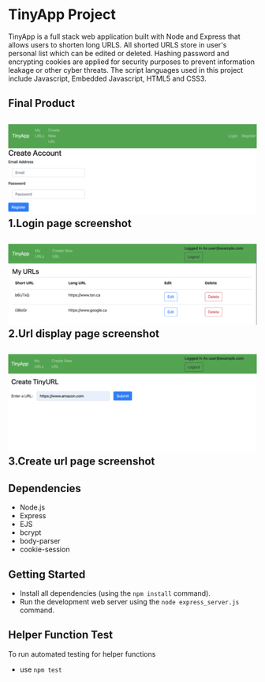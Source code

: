 # TinyApp Project

TinyApp is a full stack web application built with Node and Express that allows users to shorten long URLS. All shorted URLS store in user's personal list which can be edited or deleted. Hashing password and encrypting cookies are applied for security purposes to prevent information leakage or other cyber threats. The script languages used in this project include Javascript, Embedded Javascript, HTML5 and CSS3.

## Final Product 

!["screenshot of login page"](https://github.com/MingfengLi0122/tinyapp/blob/master/docs/login_page.png)
1.Login page screenshot
---
!["screenshot of url display page"](https://github.com/MingfengLi0122/tinyapp/blob/master/docs/display_urls.png)
2.Url display page screenshot
---
!["screenshot of create url page"](https://github.com/MingfengLi0122/tinyapp/blob/master/docs/create_url.png)
3.Create url page screenshot
---
## Dependencies

- Node.js
- Express
- EJS
- bcrypt
- body-parser
- cookie-session

## Getting Started

- Install all dependencies (using the `npm install` command).
- Run the development web server using the `node express_server.js` command.

## Helper Function Test

To run automated testing for helper functions
- use `npm test`
